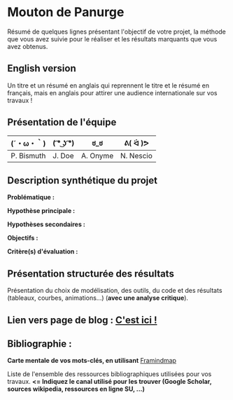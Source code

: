 # Mouton de Panurge

Résumé de quelques lignes présentant l'objectif de votre projet, la méthode que vous avez suivie pour le réaliser et les résultats marquants que vous avez obtenus.

## English version

Un titre et un résumé en anglais qui reprennent le titre et le résumé en français, mais en anglais pour attirer une audience internationale sur vos travaux !

## Présentation de l'équipe

|(´・ω・｀)| ( ͡° ͜ʖ ͡°) | ಠ_ಠ | ᕕ( ᐛ )ᕗ |
|-----|--|--|--|
| P. Bismuth| J. Doe | A. Onyme  | N. Nescio  |


## Description synthétique du projet

**Problématique :** 

**Hypothèse principale :**

**Hypothèses secondaires :** 

**Objectifs :**

**Critère(s) d'évaluation :**

## Présentation structurée des résultats

Présentation du choix de modélisation, des outils, du code et des résultats (tableaux, courbes, animations...) (**avec une analyse critique**).

## Lien vers page de blog : <a href="blog.html"> C'est ici ! </a>

## Bibliographie :

**Carte mentale de vos mots-clés, en utilisant** <a href="https://framindmap.org/mindmaps/index.html">Framindmap </a> 

Liste de l'ensemble des ressources bibliographiques utilisées pour vos travaux. **<= Indiquez le canal utilisé pour les trouver (Google Scholar, sources wikipedia, ressources en ligne SU, ...)**
